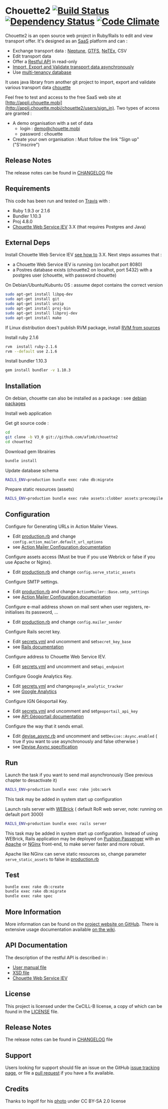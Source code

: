 # Chouette2 [![Build Status](https://travis-ci.org/afimb/chouette2.svg?branch=master)](https://travis-ci.org/afimb/chouette2) [![Dependency Status](https://gemnasium.com/afimb/chouette2.png)](https://gemnasium.com/afimb/chouette2) [![Code Climate](https://codeclimate.com/github/afimb/chouette2.png)](https://codeclimate.com/github/afimb/chouette2)

Chouette2 is an open source web project in Ruby/Rails to edit and view transport offer. It's designed as an [SaaS](http://en.wikipedia.org/wiki/Software_as_a_service) platform and can :
* Exchange transport data : [Neptune](http://www.chouette.mobi/spip.php?rubrique61), [GTFS](https://developers.google.com/transit/gtfs/reference?hl=fr), [NeTEx](http://www.kizoom.com/standards/netex/), CSV
* Edit transport data
* Offer a [Restful API](https://en.wikipedia.org/wiki/Representational_state_transfer) in read-only
* [Import, Export and Validate transport data asynchronously](http://github.com/afimb/chouette)
* Use [multi-tenancy database](http://en.wikipedia.org/wiki/Multitenancy)

It uses java library from another git project to import, export and validate various transport data [chouette](http://github.com/afimb/chouette)

Feel free to test and access to the free SaaS web site at [http://appli.chouette.mobi](http://appli.chouette.mobi/chouette2/users/sign_in). Two types of access are granted :
* A demo organisation with a set of data
  * login : demo@chouette.mobi
  * password : chouette
* Create your own organisation : Must follow the link "Sign up" ("S'inscrire")

Release Notes
-------------

The release notes can be found in [CHANGELOG](./CHANGELOG.md) file

Requirements
------------

This code has been run and tested on [Travis](http://travis-ci.org/afimb/chouette2?branch=master) with :
* Ruby 1.9.3 or 2.1.6
* Bundler 1.10.3
* Proj 4.8.0
* [Chouette Web Service IEV](https://github.com/afimb/chouette) 3.X (that requires Postgres and Java)

External Deps
-------------

Install Chouette Web Service IEV [see how to](https://github.com/afimb/chouette/readme.md) 3.X.
Next steps assumes that :
* a Chouette Web Service IEV is running (on localhot port 8080)
* a Postres database exists (chouette2 on localhot, port 5432) with a postgres user (chouette, with password chouette)

On Debian/Ubuntu/Kubuntu OS : assume depot contains the correct version
```sh
sudo apt-get install libpq-dev
sudo apt-get install git
sudo apt-get install unzip
sudo apt-get install proj-bin
sudo apt-get install libproj-dev
sudo apt-get install make
```

If Linux distribution does't publish RVM package,
install [RVM from sources](./doc/install/rvm.md)

Install ruby 2.1.6
```sh
rvm  install ruby-2.1.6
rvm --default use 2.1.6
```

Install bundler 1.10.3
```sh
gem install bundler -v 1.10.3
```

Installation
------------

On debian, chouette can also be installed as a package : see [debian packages](http://packages.chouette.cityway.fr/debian/chouette)

Install web application

Get git source code :
```sh
cd
git clone -b V3_0 git://github.com/afimb/chouette2
cd chouette2
```
Download gem librairies
```sh
bundle install
```
Update database schema
```sh
RAILS_ENV=production bundle exec rake db:migrate
```
Prepare static resources (assets)
```sh
RAILS_ENV=production bundle exec rake assets:clobber assets:precompile
```

Configuration
-------------

Configure for Generating URLs in Action Mailer Views.
* Edit [production.rb](./config/environments/production.rb) and change ```config.action_mailer.default_url_options```
* see [Action Mailer Configuration documentation](http://guides.rubyonrails.org/action_mailer_basics.html)

Configure assets access (Must be true if you use Webrick or false if you use Apache or Nginx).
* Edit [production.rb](./config/environments/production.rb) and change ```config.serve_static_assets```

Configure SMTP settings.
* Edit [production.rb](./config/environments/production.rb) and change ```ActionMailer::Base.smtp_settings```
* see [Action Mailer Configuration documentation](http://guides.rubyonrails.org/action_mailer_basics.html)

Configure e-mail address shown on mail sent when user registers, re-initialises its password, ...
* Edit [production.rb](./config/environments/production.rb) and change ```config.mailer_sender```

Configure Rails secret key.
* Edit [secrets.yml](./config/secrets.yml) and uncomment and set```secret_key_base```
* see [Rails documentation](http://guides.rubyonrails.org/4_1_release_notes.html#config-secrets-yml)

Configure address to Chouette Web Service IEV.
* Edit [secrets.yml](./config/secrets.yml) and uncomment and set```api_endpoint```

Configure Google Analytics Key.
* Edit [secrets.yml](./config/secrets.yml) and change```google_analytic_tracker```
* see [Google Analytics](https://www.google.fr/intl/fr/analytics/)

Configure IGN Géoportail Key.
* Edit [secrets.yml](./config/secrets.yml) and uncomment and set```geoportail_api_key```
* see [API Géoportail documentation](http://api.ign.fr/accueil)

Configure the way that it sends email.
* Edit [devise_async.rb](./config/initializer/devise_async.rb) and uncomment and set```Devise::Async.enabled``` ( true if you want to use asynchronously and false otherwise )
* see [Devise Async specification](https://github.com/mhfs/devise-async)

Run
---

Launch the task if you want to send mail asynchronously (See previous chapter to desactivate it)
```sh
RAILS_ENV=production bundle exec rake jobs:work
```
This task may be added in system start up configuration

Launch rails server with [WEBrick](http://guides.rubyonrails.org/command_line.html#server-with-different-backends) ( default RoR web server, note: running on default port 3000)
```sh
RAILS_ENV=production bundle exec rails server
```

This task may be added in system start up configuration.
Instead of using WEBrick, Rails application may be deployed on [Pushion Passenger](https://www.phusionpassenger.com/) with an [Apache](http://httpd.apache.org/) or [NGinx](http://nginx.com/) front-end, to make server faster and more robust.

Apache like NGinx can serve static resources
so, change parameter ```serve_static_assets``` to false in [production.rb](./config/environments/production.rb)

Test
----

```sh
bundle exec rake db:create
bundle exec rake db:migrate
bundle exec rake spec
```

More Information
----------------

More information can be found on the [project website on GitHub](.).
There is extensive usage documentation available [on the wiki](../../wiki).

API Documentation
-----------------

The description of the restful API is described in :
* [User manual file](./doc/interfaces/Chouette_API_REST_v1.2.pdf)
* [XSD file](./doc/interfaces/api_rest_v1.xsd)
* [Chouette Web Service IEV](https://github.com/afimb/chouette/blob/master/doc/interface/Chouette-API%20serveur%20IEV-1.0.pdf)


License
-------

This project is licensed under the CeCILL-B license, a copy of which can be found in the [LICENSE](./LICENSE.md) file.

Release Notes
-------------

The release notes can be found in [CHANGELOG](./CHANGELOG.md) file

Support
-------

Users looking for support should file an issue on the GitHub [issue tracking page](../../issues), or file a [pull request](../../pulls) if you have a fix available.

Credits
-------

Thanks to Ingolf for his [photo](https://www.flickr.com/photos/ingolfbln/7663851694) under CC BY-SA 2.0 license


